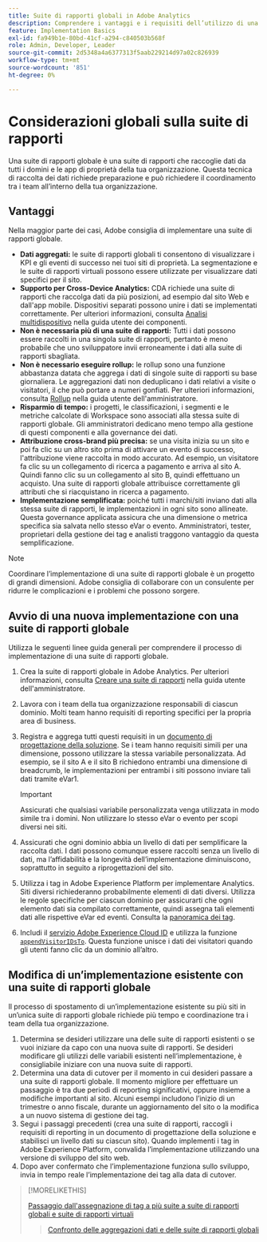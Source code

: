 ```yaml
---
title: Suite di rapporti globali in Adobe Analytics
description: Comprendere i vantaggi e i requisiti dell’utilizzo di una suite di rapporti globale.
feature: Implementation Basics
exl-id: fa949b1e-80bd-41cf-a294-c840503b568f
role: Admin, Developer, Leader
source-git-commit: 2d5348a4a6377313f5aab229214d97a02c826939
workflow-type: tm+mt
source-wordcount: '851'
ht-degree: 0%

---
```


# Considerazioni globali sulla suite di rapporti

Una suite di rapporti globale è una suite di rapporti che raccoglie dati da tutti i domini e le app di proprietà della tua organizzazione. Questa tecnica di raccolta dei dati richiede preparazione e può richiedere il coordinamento tra i team all’interno della tua organizzazione.

## Vantaggi

Nella maggior parte dei casi, Adobe consiglia di implementare una suite di rapporti globale.

* **Dati aggregati:** le suite di rapporti globali ti consentono di visualizzare i KPI e gli eventi di successo nei tuoi siti di proprietà. La segmentazione e le suite di rapporti virtuali possono essere utilizzate per visualizzare dati specifici per il sito.
* **Supporto per Cross-Device Analytics:** CDA richiede una suite di rapporti che raccolga dati da più posizioni, ad esempio dal sito Web e dall&#39;app mobile. Dispositivi separati possono unire i dati se implementati correttamente. Per ulteriori informazioni, consulta [Analisi multidispositivo](../../components/cda/overview.md) nella guida utente dei componenti.
* **Non è necessaria più di una suite di rapporti:** Tutti i dati possono essere raccolti in una singola suite di rapporti, pertanto è meno probabile che uno sviluppatore invii erroneamente i dati alla suite di rapporti sbagliata.
* **Non è necessario eseguire rollup:** le rollup sono una funzione abbastanza datata che aggrega i dati di singole suite di rapporti su base giornaliera. Le aggregazioni dati non deduplicano i dati relativi a visite o visitatori, il che può portare a numeri gonfiati. Per ulteriori informazioni, consulta [Rollup](../../admin/tools/manage-rs/rollup-report-suite.md) nella guida utente dell&#39;amministratore.
* **Risparmio di tempo:** i progetti, le classificazioni, i segmenti e le metriche calcolate di Workspace sono associati alla stessa suite di rapporti globale. Gli amministratori dedicano meno tempo alla gestione di questi componenti e alla governance dei dati.
* **Attribuzione cross-brand più precisa:** se una visita inizia su un sito e poi fa clic su un altro sito prima di attivare un evento di successo, l&#39;attribuzione viene raccolta in modo accurato. Ad esempio, un visitatore fa clic su un collegamento di ricerca a pagamento e arriva al sito A. Quindi fanno clic su un collegamento al sito B, quindi effettuano un acquisto. Una suite di rapporti globale attribuisce correttamente gli attributi che si riacquistano in ricerca a pagamento.
* **Implementazione semplificata:** poiché tutti i marchi/siti inviano dati alla stessa suite di rapporti, le implementazioni in ogni sito sono allineate. Questa governance applicata assicura che una dimensione o metrica specifica sia salvata nello stesso eVar o evento. Amministratori, tester, proprietari della gestione dei tag e analisti traggono vantaggio da questa semplificazione.

>[!NOTE]
>
>Coordinare l’implementazione di una suite di rapporti globale è un progetto di grandi dimensioni. Adobe consiglia di collaborare con un consulente per ridurre le complicazioni e i problemi che possono sorgere.

## Avvio di una nuova implementazione con una suite di rapporti globale

Utilizza le seguenti linee guida generali per comprendere il processo di implementazione di una suite di rapporti globale.

1. Crea la suite di rapporti globale in Adobe Analytics. Per ulteriori informazioni, consulta [Creare una suite di rapporti](/help/admin/tools/manage-rs/new-rs/t-create-a-report-suite.md) nella guida utente dell&#39;amministratore.
1. Lavora con i team della tua organizzazione responsabili di ciascun dominio. Molti team hanno requisiti di reporting specifici per la propria area di business.
1. Registra e aggrega tutti questi requisiti in un [documento di progettazione della soluzione](solution-design.md). Se i team hanno requisiti simili per una dimensione, possono utilizzare la stessa variabile personalizzata. Ad esempio, se il sito A e il sito B richiedono entrambi una dimensione di breadcrumb, le implementazioni per entrambi i siti possono inviare tali dati tramite eVar1.

   >[!IMPORTANT]
   >
   >Assicurati che qualsiasi variabile personalizzata venga utilizzata in modo simile tra i domini. Non utilizzare lo stesso eVar o evento per scopi diversi nei siti.
1. Assicurati che ogni dominio abbia un livello di dati per semplificare la raccolta dati. I dati possono comunque essere raccolti senza un livello di dati, ma l’affidabilità e la longevità dell’implementazione diminuiscono, soprattutto in seguito a riprogettazioni del sito.
1. Utilizza i tag in Adobe Experience Platform per implementare Analytics. Siti diversi richiederanno probabilmente elementi di dati diversi. Utilizza le regole specifiche per ciascun dominio per assicurarti che ogni elemento dati sia compilato correttamente, quindi assegna tali elementi dati alle rispettive eVar ed eventi. Consulta la [panoramica dei tag](https://experienceleague.adobe.com/docs/experience-platform/tags/home.html?lang=it).
1. Includi il [servizio Adobe Experience Cloud ID](https://experienceleague.adobe.com/docs/id-service/using/home.html?lang=it) e utilizza la funzione [`appendVisitorIDsTo`](https://experienceleague.adobe.com/docs/id-service/using/id-service-api/methods/appendvisitorid.html?lang=it). Questa funzione unisce i dati dei visitatori quando gli utenti fanno clic da un dominio all’altro.

## Modifica di un’implementazione esistente con una suite di rapporti globale

Il processo di spostamento di un’implementazione esistente su più siti in un’unica suite di rapporti globale richiede più tempo e coordinazione tra i team della tua organizzazione.

1. Determina se desideri utilizzare una delle suite di rapporti esistenti o se vuoi iniziare da capo con una nuova suite di rapporti. Se desideri modificare gli utilizzi delle variabili esistenti nell’implementazione, è consigliabile iniziare con una nuova suite di rapporti.
2. Determina una data di cutover per il momento in cui desideri passare a una suite di rapporti globale. Il momento migliore per effettuare un passaggio è tra due periodi di reporting significativi, oppure insieme a modifiche importanti al sito. Alcuni esempi includono l’inizio di un trimestre o anno fiscale, durante un aggiornamento del sito o la modifica a un nuovo sistema di gestione dei tag.
3. Segui i passaggi precedenti (crea una suite di rapporti, raccogli i requisiti di reporting in un documento di progettazione della soluzione e stabilisci un livello dati su ciascun sito). Quando implementi i tag in Adobe Experience Platform, convalida l’implementazione utilizzando una versione di sviluppo del sito web.
4. Dopo aver confermato che l’implementazione funziona sullo sviluppo, invia in tempo reale l’implementazione dei tag alla data di cutover.

>[!MORELIKETHIS]
>
>[Passaggio dall&#39;assegnazione di tag a più suite a suite di rapporti globali e suite di rapporti virtuali](../../components/vrs/vrs-considerations.md)
>>[Confronto delle aggregazioni dati e delle suite di rapporti globali](../../admin/tools/manage-rs/rollup-report-suite.md)
